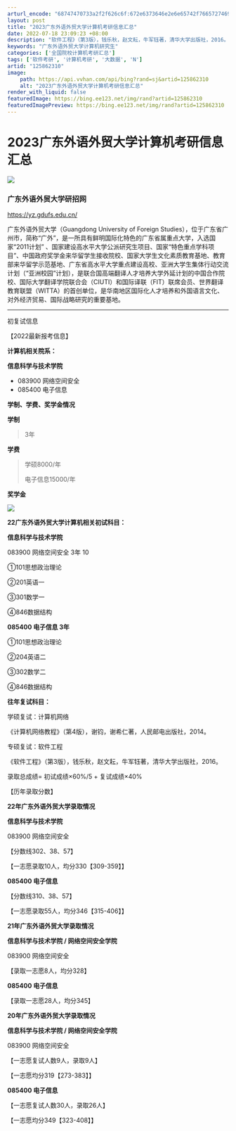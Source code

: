 ```yaml
---
arturl_encode: "68747470733a2f2f626c6f:672e6373646e2e6e65742f766572746963616c6c696d69742f:61727469636c652f64657461696c732f313235383632333130"
layout: post
title: "2023广东外语外贸大学计算机考研信息汇总"
date: 2022-07-18 23:09:23 +08:00
description: "软件工程》（第3版），钱乐秋，赵文耘，牛军钰著，清华大学出版社，2016。【一志愿录取10人，均分3"
keywords: "广东外语外贸大学计算机研究生"
categories: ['全国院校计算机考研汇总']
tags: ['软件考研', '计算机考研', '大数据', 'N']
artid: "125862310"
image:
    path: https://api.vvhan.com/api/bing?rand=sj&artid=125862310
    alt: "2023广东外语外贸大学计算机考研信息汇总"
render_with_liquid: false
featuredImage: https://bing.ee123.net/img/rand?artid=125862310
featuredImagePreview: https://bing.ee123.net/img/rand?artid=125862310
---
```


# 2023广东外语外贸大学计算机考研信息汇总

![](https://i-blog.csdnimg.cn/blog_migrate/c207dbec507b0f885e0de667a796ab84.png)

### 广东外语外贸大学研招网

https://yz.gdufs.edu.cn/

广东外语外贸大学（Guangdong University of Foreign Studies），位于广东省广州市，简称“广外”，是一所具有鲜明国际化特色的广东省属重点大学，入选国家“2011计划” 、国家建设高水平大学公派研究生项目、国家“特色重点学科项目”、中国政府奖学金来华留学生接收院校、国家大学生文化素质教育基地、教育部来华留学示范基地、广东省高水平大学重点建设高校、亚洲大学生集体行动交流计划（“亚洲校园”计划），是联合国高端翻译人才培养大学外延计划的中国合作院校、国际大学翻译学院联合会（CIUTI）和国际译联（FIT）联席会员、世界翻译教育联盟（WITTA）的首创单位，是华南地区国际化人才培养和外国语言文化、对外经济贸易、国际战略研究的重要基地。

---

初复试信息

【2022最新报考信息】

**计算机相关院系：**

****信息科学与技术学院****

* 083900 网络空间安全
* 085400 电子信息

**学制、学费、奖学金情况**

**学制**

> 3年

**学费**

> 学硕8000/年
>
> 电子信息15000/年

**奖学金**

![](https://i-blog.csdnimg.cn/blog_migrate/76b3c7677fb27c800b0a685320eab4d9.png)

**22广东外语外贸大学计算机相关初试科目：**

****信息科学与技术学院****

083900 网络空间安全 3年 10

①101思想政治理论

②201英语一

③301数学一

④846数据结构

**085400 电子信息 3年**

①101思想政治理论

②204英语二

③302数学二

④846数据结构

**往年复试科目：**

学硕复试：计算机网络

《计算机网络教程》（第4版），谢钧，谢希仁著，人民邮电出版社，2014。

专硕复试：软件工程

《软件工程》（第3版），钱乐秋，赵文耘，牛军钰著，清华大学出版社，2016。

录取总成绩= 初试成绩×60%/5 + 复试成绩×40%

【历年录取分数】

****22年广东外语外贸大学录取情况****

****信息科学与技术学院****

083900 网络空间安全

【分数线302、38、57】

【一志愿录取10人，均分330【309-359】】

**085400 电子信息**

【分数线310、38、57】

【一志愿录取55人，均分346【315-406】】

**21年广东外语外贸大学录取情况**

****信息科学与技术学院 / 网络空间安全学院****

083900 网络空间安全

【录取一志愿8人，均分328】

**085400 电子信息**

【录取一志愿28人，均分345】

****20年广东外语外贸大学录取情况****

****信息科学与技术学院 / 网络空间安全学院****

083900 网络空间安全

【一志愿复试人数9人，录取9人】

【一志愿均分319【273-383】】

**085400 电子信息**

【一志愿复试人数30人，录取26人】

【一志愿均分349【323-408】】